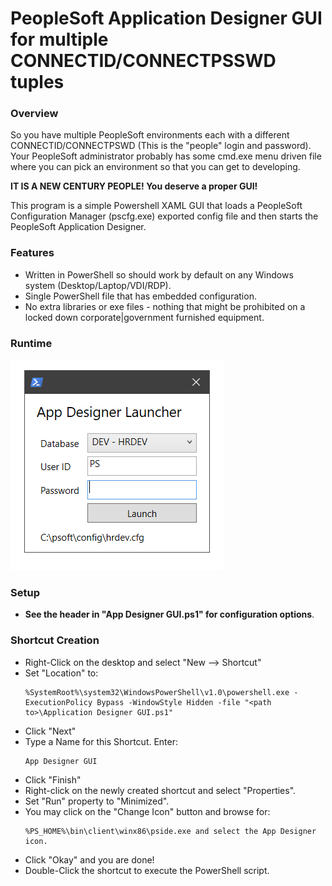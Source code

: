 # PeopleSoft Application Designer GUI for multiple CONNECTID/CONNECTPSSWD tuples

### Overview
So you have multiple PeopleSoft environments each with a different CONNECTID/CONNECTPSWD (This is the "people" login and password).  Your PeopleSoft administrator probably has some cmd.exe menu driven file where you can pick an environment so that you can get to developing.

**IT IS A NEW CENTURY PEOPLE! You deserve a proper GUI!**

This program is a simple Powershell XAML GUI that loads a PeopleSoft Configuration Manager (pscfg.exe) exported config file and then starts the PeopleSoft Application Designer.

### Features
* Written in PowerShell so should work by default on any Windows system (Desktop/Laptop/VDI/RDP).
* Single PowerShell file that has embedded configuration.
* No extra libraries or exe files - nothing that might be prohibited on a locked down corporate|government furnished equipment.

### Runtime
![Run example screenshot:](https://github.com/ayush-zutshi/ps-app-designer-gui/blob/main/demo.png)

### Setup
* **See the header in "App Designer GUI.ps1" for configuration options**.
### Shortcut Creation
* Right-Click on the desktop and select "New --> Shortcut"
* Set "Location" to:
  ```
  %SystemRoot%\system32\WindowsPowerShell\v1.0\powershell.exe -ExecutionPolicy Bypass -WindowStyle Hidden -file "<path to>\Application Designer GUI.ps1"
  ```
* Click "Next"
* Type a Name for this Shortcut.  Enter: 
  ```
  App Designer GUI
  ```
* Click "Finish"
* Right-click on the newly created shortcut and select "Properties".
* Set "Run" property to "Minimized".
* You may click on the "Change Icon" button and browse for:
  ```
  %PS_HOME%\bin\client\winx86\pside.exe and select the App Designer icon.
  ``````
* Click "Okay" and you are done!
* Double-Click the shortcut to execute the PowerShell script.
